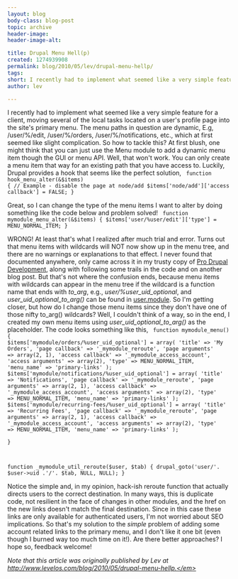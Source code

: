 ```yaml
---
layout: blog
body-class: blog-post
topic: archive
header-image:
header-image-alt:

title: Drupal Menu Hell(p)
created: 1274939908
permalink: blog/2010/05/lev/drupal-menu-hellp/
tags: 
short: I recently had to implement what seemed like a very simple feature for a client...
author: lev

---
```

I recently had to implement what seemed like a very simple feature for a client, moving several of the local tasks located on a user's profile page into the site's primary menu. The menu paths in question are dynamic, E.g, /user/%/edit, /user/%/orders, /user/%/notifications, etc., which at first seemed like slight complication. So how to tackle this? At first blush, one might think that you can just use the Menu module to add a dynamic menu item though the GUI or menu API. Well, that won't work. You can only create a menu item that way for an existing path that you have access to. Luckily, Drupal provides a hook that seems like the perfect solution,
<code>
function hook_menu_alter(&$items) {
  // Example - disable the page at node/add
  $items['node/add']['access callback'] = FALSE;
}
</code>

Great, so I can change the type of the menu items I want to alter by doing something like the code below and problem solved!
<code>
function mymodule_menu_alter(&$items) {
  $items['user/%user/edit']['type'] = MENU_NORMAL_ITEM;
}
</code>

WRONG! At least that's what I realized after much trial and error. Turns out that menu items with wildcards will NOT now show up in the menu tree, and there are no warnings or explanations to that effect. I never found that documented anywhere, only came across it in my trusty copy of <a href="http://www.amazon.com/Drupal-Development-Second-John-VanDyk/dp/1430209895">Pro Drupal Development</a>, along with following some trails in the code and on another blog post. But that's not where the confusion ends, because menu items with wildcards can appear in the menu tree if the wildcard is a function name that ends with <em>to_arg</em>, e.g., <em>user/%user_uid_optional</em>,  and <em>user_uid_optional_to_arg()</em> can be found in <a href="http://api.drupal.org/api/drupal/modules--user--user.module">user.module</a>. So I'm getting closer, but how do I change those menu items since they don't have one of those nifty to_arg() wildcards? Well, I couldn't think of a way, so in the end, I created my own menu items using <em>user_uid_optional_to_arg()</em> as the placeholder. The code looks something like this,
<code>
function mymodule_menu() {
  $items['mymodule/orders/%user_uid_optional'] = array(
    'title' => 'My Orders',
    'page callback' => '_mymodule_reroute',
    'page arguments' => array(2, 1),
    'access callback' => '_mymodule_access_account',
    'access arguments' => array(2),
    'type' => MENU_NORMAL_ITEM,
    'menu_name' => 'primary-links'
  );
  $items['mymodule/notifications/%user_uid_optional'] = array(
    'title' => 'Notifications',
    'page callback' => '_mymodule_reroute',
    'page arguments' => array(2, 1),
    'access callback' => '_mymodule_access_account',
    'access arguments' => array(2),
    'type' => MENU_NORMAL_ITEM,
    'menu_name' => 'primary-links'
  );
  $items['mymodule/recurring-fees/%user_uid_optional'] = array(
    'title' => 'Recurring Fees',
    'page callback' => '_mymodule_reroute',
    'page arguments' => array(2, 1),
    'access callback' => '_mymodule_access_account',
    'access arguments' => array(2),
    'type' => MENU_NORMAL_ITEM,
    'menu_name' => 'primary-links'
  );  
}

function _mymodule_util_reroute($user, $tab) {
  drupal_goto('user/'. $user->uid .'/'. $tab, NULL, NULL);
}
</code>

Notice the simple and, in my opinion, hack-ish reroute function that actually directs users to the correct destination. In many ways, this is duplicate code, not resilient in the face of changes in other modules, and the href on the new links doesn't match the final destination. Since in this case these links are only available for authenticated users, I'm not worried about SEO implications. So that's my solution to the <em>simple</em> problem of adding some account related links to the primary menu, and I don't like it one bit (even though I burned way too much time on it!). Are there better approaches? I hope so, feedback welcome!

<em>Note that this article was originally published by Lev at http://www.levelos.com/blog/2010/05/drupal-menu-hellp.</em>
